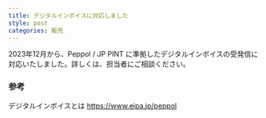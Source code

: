 ```yaml
---
title: デジタルインボイスに対応しました
style: post
categories: 販売
---
```


2023年12月から、Peppol / JP PINT に準拠したデジタルインボイスの受発信に対応いたしました。詳しくは、担当者にご相談ください。

### 参考
デジタルインボイスとは https://www.eipa.jp/peppol

